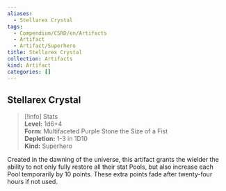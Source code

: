 ```yaml
---
aliases:
  - Stellarex Crystal
tags:
  - Compendium/CSRD/en/Artifacts
  - Artifact
  - Artifact/Superhero
title: Stellarex Crystal
collection: Artifacts
kind: Artifact
categories: []
---
```

## Stellarex Crystal  
>[!info] Stats  
> **Level:** 1d6+4  
> **Form:** Multifaceted Purple Stone the Size of a Fist  
> **Depletion:** 1-3 in 1D10  
> **Kind:** Superhero
  
Created in the dawning of the universe, this artifact grants the wielder the ability to not only fully restore all their stat Pools, but also increase each Pool temporarily by 10 points. These extra points fade after twenty-four hours if not used.